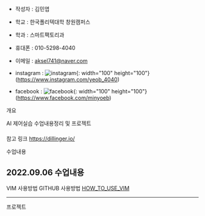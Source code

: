 

- 작성자 : 김민엽
- 학교   : 한국폴리텍대학 창원캠퍼스
- 학과   : 스마트팩토리과

- 휴대폰        : 010-5298-4040
- 이메일        : aksel741@naver.com
- instagram    : ![instagram](https://ifh.cc/g/K3kPv4.jpg){: width="100" height="100"}(https://www.instagram.com/yeob_4040)

- facebook     : ![facebook](https://ifh.cc/g/z5rz9K.png){: width="100" height="100"}(https://www.facebook.com/minyoeb)

개요

AI 제어실습 수업내용정리 및 프로젝트

####
참고 링크 https://dillinger.io/


수업내용

2022.09.06 수업내용
-------------------
VIM 사용방법
GITHUB 사용방법
[HOW_TO_USE_VIM](https://github.com/minnyeob/vshome/blob/master/class220906.py)

--------------------

프로젝트
